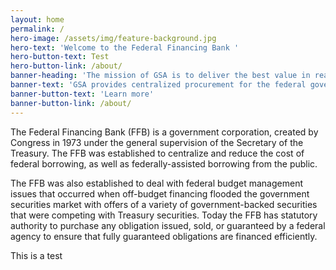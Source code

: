 ```yaml
---
layout: home
permalink: /
hero-image: /assets/img/feature-background.jpg
hero-text: 'Welcome to the Federal Financing Bank '
hero-button-text: Test
hero-button-link: /about/
banner-heading: 'The mission of GSA is to deliver the best value in real estate, acquisition, and technology services to government and the American people.'
banner-text: 'GSA provides centralized procurement for the federal government, offering billions of dollars worth of products, services, and facilities that federal agencies need to serve the public.'
banner-button-text: 'Learn more'
banner-button-link: /about/
---
```

The Federal Financing Bank (FFB) is a government corporation, created by Congress in 1973 under the general supervision of the Secretary of the Treasury. The FFB was established to centralize and reduce the cost of federal borrowing, as well as federally-assisted borrowing from the public.

The FFB was also established to deal with federal budget management issues that occurred when off-budget financing flooded the government securities market with offers of a variety of government-backed securities that were competing with Treasury securities. Today the FFB has statutory authority to purchase any obligation issued, sold, or guaranteed by a federal agency to ensure that fully guaranteed obligations are financed efficiently.

This is a test